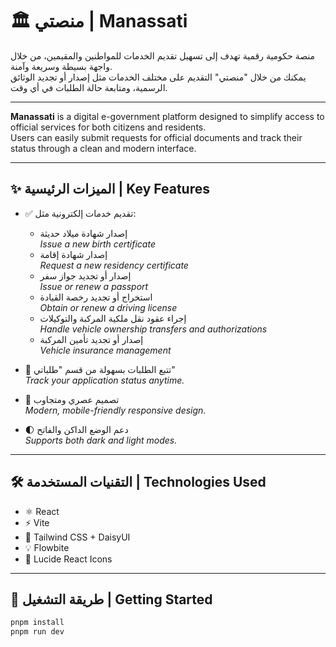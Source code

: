 # 🏛️ منصتي | Manassati

منصة حكومية رقمية تهدف إلى تسهيل تقديم الخدمات للمواطنين والمقيمين، من خلال واجهة بسيطة وسريعة وآمنة.  
يمكنك من خلال "منصتي" التقديم على مختلف الخدمات مثل إصدار أو تجديد الوثائق الرسمية، ومتابعة حالة الطلبات في أي وقت.

---

**Manassati** is a digital e-government platform designed to simplify access to official services for both citizens and residents.  
Users can easily submit requests for official documents and track their status through a clean and modern interface.

---

## ✨ الميزات الرئيسية | Key Features

- ✅ تقديم خدمات إلكترونية مثل:
  - إصدار شهادة ميلاد حديثة  
    *Issue a new birth certificate*
  - إصدار شهادة إقامة  
    *Request a new residency certificate*
  - إصدار أو تجديد جواز سفر  
    *Issue or renew a passport*
  - استخراج أو تجديد رخصة القيادة  
    *Obtain or renew a driving license*
  - إجراء عقود نقل ملكية المركبة والتوكيلات  
    *Handle vehicle ownership transfers and authorizations*
  - إصدار أو تجديد تأمين المركبة  
    *Vehicle insurance management*

- 🔎 تتبع الطلبات بسهولة من قسم "طلباتي"  
  *Track your application status anytime.*

- 🎨 تصميم عصري ومتجاوب  
  *Modern, mobile-friendly responsive design.*

- 🌓 دعم الوضع الداكن والفاتح  
  *Supports both dark and light modes.*

---

## 🛠️ التقنيات المستخدمة | Technologies Used

- ⚛️ React
- ⚡ Vite
- 🎨 Tailwind CSS + DaisyUI
- 💡 Flowbite
- 🧠 Lucide React Icons

---

## 🚀 طريقة التشغيل | Getting Started

```bash
pnpm install
pnpm run dev

